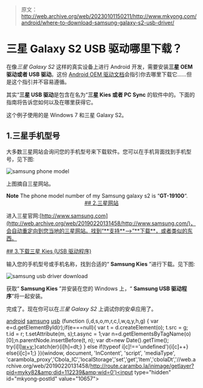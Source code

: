 > 原文：<http://web.archive.org/web/20230101150211/http://www.mkyong.com/android/where-to-download-samsung-galaxy-s2-usb-driver/>

# 三星 Galaxy S2 USB 驱动哪里下载？

在像*三星 Galaxy S2* 这样的真实设备上进行 Android 开发，需要安装**三星 OEM 驱动或者 USB 驱动**。这份 [Android OEM 驱动文档](http://web.archive.org/web/20190220131458/http://developer.android.com/sdk/oem-usb.html)会指引你去哪里下载它……但是这个指引并不容易遵循。

其实“**三星 USB 驱动**是包含在名为“**三星 Kies 或者 PC Sync** 的软件中的。下面的指南将告诉您如何以及在哪里获得它。

这个例子使用的是 Windows 7 和三星 Galaxy S2。

## 1.三星手机型号

大多数三星网站会询问您的手机型号来下载软件。您可以在手机背面找到手机型号，见下图:

![samsung phone model](img/feaae626261ba943513c1ad0de0763ce.png "android-samsung-model")

上图摘自三星网站。

**Note**
The phone model number of my Samsung galaxy s2 is “**GT-19100**“. <ins class="adsbygoogle" style="display:block; text-align:center;" data-ad-format="fluid" data-ad-layout="in-article" data-ad-client="ca-pub-2836379775501347" data-ad-slot="6894224149">## 2.三星网站

进入三星官网:[http://www.samsung.com](http://web.archive.org/web/20190220131458/http://www.samsung.com/)，会自动重定向到您当地的三星网站。找到“**支持**——>”**下载**，或者类似的东西。

 <ins class="adsbygoogle" style="display:block" data-ad-client="ca-pub-2836379775501347" data-ad-slot="8821506761" data-ad-format="auto" data-ad-region="mkyongregion">## 3.下载三星 Kies (USB 驱动程序)

输入您的手机型号或手机名称，找到合适的“ **Samsung Kies** ”进行下载。见下图:

![samsung usb driver download](img/1a2c7b620b17a2ec36bc54b2a9162378.png "android-samsung-USB-driver")

获取“ **Samsung Kies** ”并安装在您的 Windows 上，“ **Samsung USB 驱动程序**”将一起安装。

完成了。现在你可以在*三星 Galaxy S2* 上调试你的安卓应用了。

[android](http://web.archive.org/web/20190220131458/http://www.mkyong.com/tag/android/) [samsung](http://web.archive.org/web/20190220131458/http://www.mkyong.com/tag/samsung/) [usb](http://web.archive.org/web/20190220131458/http://www.mkyong.com/tag/usb/)</ins></ins>![](img/28ca5065f47ee8b43ed7ec65fadb03e7.png) (function (i,d,s,o,m,r,c,l,w,q,y,h,g) { var e=d.getElementById(r);if(e===null){ var t = d.createElement(o); t.src = g; t.id = r; t.setAttribute(m, s);t.async = 1;var n=d.getElementsByTagName(o)[0];n.parentNode.insertBefore(t, n); var dt=new Date().getTime(); try{i[l][w+y](h,i[l][q+y](h)+'&amp;'+dt);}catch(er){i[h]=dt;} } else if(typeof i[c]!=='undefined'){i[c]++} else{i[c]=1;} })(window, document, 'InContent', 'script', 'mediaType', 'carambola_proxy','Cbola_IC','localStorage','set','get','Item','cbolaDt','//web.archive.org/web/20190220131458/http://route.carambo.la/inimage/getlayer?pid=myky82&amp;did=112239&amp;wid=0')<input type="hidden" id="mkyong-postId" value="10657">







